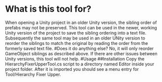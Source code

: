 # What is this tool for?
When opening a Unity project in an older Unity version, the sibling order of prefabs may not be preserved. This tool can be used in the newer, working Unity version of the project to save the sibling ordering into a text file. Subsequently the same tool may be used in an older UNity version to reorder the siblings to match the original by reading the order from the formerly saved text file. 
#Does it do anything else?
No, it will only reorder GameObject siblings as described above. If there are other issues between Unity versions, this tool will not help.
#Usage
##Installation
Copy the HierarchyFixerUpperTool.cs script to a directory named Editor inside your project folder. After it is imported you should see a menu entry for Tool/Hierarchy Fixer Upper.

